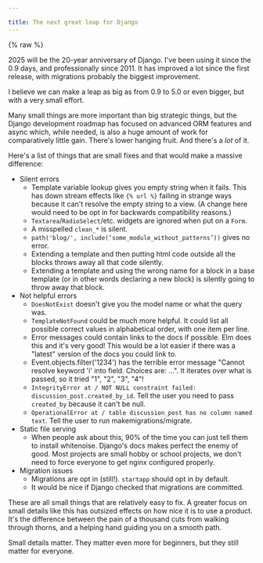 ```yaml
---

title: The next great leap for Django 
---
```

{% raw %}

2025 will be the 20-year anniversary of Django. I've been using it since the 0.9 days, and professionally since 2011. It has improved a lot since the first release, with migrations probably the biggest improvement. 

I believe we can make a leap as big as from 0.9 to 5.0 or even bigger, but with a very small effort. 

Many small things are more important than big strategic things, but the Django development roadmap has focused on advanced ORM features and async which, while needed, is also a huge amount of work for comparatively little gain. There's lower hanging fruit. And there's a *lot* of it.

 Here's a list of things that are small fixes and that would make a massive difference:

- Silent errors 
    - Template variable lookup gives you empty string when it fails. This has down stream effects like `{% url %}` failing in strange ways because it can't resolve the empty string to a view. (A change here would need to be opt in for backwards compatibility reasons.)
    - `Textarea`/`RadioSelect`/etc. widgets are ignored when put on a `Form`. 
    - A misspelled `clean_*` is silent.
    - `path('blog/', include(‘some_module_without_patterns’))` gives no error.
    - Extending a template and then putting html code outside all the blocks throws away all that code silently. 
    - Extending a template and using the wrong name for a block in a base template (or in other words declaring a new block) is silently going to throw away that block.
- Not helpful errors
    - `DoesNotExist` doesn't give you the model name or what the query was.
    - `TemplateNotFound` could be much more helpful. It could list all possible correct values in alphabetical order, with one item per line.
    - Error messages could contain links to the docs if possible. Elm does this and it's very good! This would be a lot easier if there was a "latest" version of the docs you could link to. 
    - Event.objects.filter('1234') has the terrible error message "Cannot resolve keyword 'i' into field. Choices are: ...". It iterates over what is passed, so it tried "1", "2", "3", "4"!
    - `IntegrityError at / NOT NULL constraint failed: discussion_post.created_by_id`. Tell the user you need to pass `created_by` because it can't be null.
    - `OperationalError at / table discussion_post has no column named text`. Tell the user to run makemigrations/migrate.
- Static file serving
    - When people ask about this, 90% of the time you can just tell them to install whitenoise. Django's docs makes perfect the enemy of good. Most projects are small hobby or school projects, we don't need to force everyone to get nginx configured properly.
- Migration issues
    - Migrations are opt in (still!). `startapp` should opt in by default.
    - It would be nice if Django checked that migrations are committed.

These are all small things that are relatively easy to fix. A greater focus on small details like this has outsized effects on how nice it is to use a product. It's the difference between the pain of a thousand cuts from walking through thorns, and a helping hand guiding you on a smooth path.

 Small details matter. They matter even more for beginners, but they still matter for everyone.
